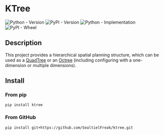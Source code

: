 # KTree

![Python - Version](https://img.shields.io/badge/python-%3E%3D3.8-brightgreen)
![PyPI - Version](https://img.shields.io/pypi/v/ktree?color=green&label=pip%20install%20ktree)
![Python - Implementation](https://img.shields.io/pypi/implementation/ktree)
![PyPI - Wheel](https://img.shields.io/pypi/wheel/ktree)

## Description

This project provides a hierarchical spatial planning structure, which can be used as
a [QuadTree](https://en.wikipedia.org/wiki/Quadtree) or an [Octree](https://en.wikipedia.org/wiki/Octree) (including
configuring with a one-dimension or multiple dimensions).

## Install

### From pip

```
pip install ktree
```

### From GitHub

```
pip install git+https://github.com/SealtielFreak/ktree.git
```
